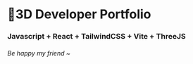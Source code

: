 # 🚀3D Developer Portfolio

### Javascript + React + TailwindCSS + Vite + ThreeJS
###### Be happy my friend ~
